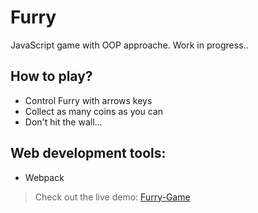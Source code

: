 # Furry

JavaScript game with OOP approache.
Work in progress..

## How to play?

* Control Furry with arrows keys
* Collect as many coins as you can
* Don't hit the wall...

## Web development tools:

* Webpack

> Check out the live demo: [Furry-Game](https://sklalaludek.github.io/Furry-Game/)
